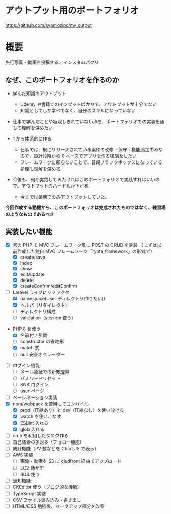 # アウトプット用のポートフォリオ

https://github.com/syamozipc/my_output

# 概要

旅行写真・動画を投稿する、インスタのパクリ

## なぜ、このポートフォリオを作るのか

-   学んだ知識のアウトプット

    -   Udemy や書籍でのインプットばかりで、アウトプットが十分でない
    -   知識としてしか学べてなく、自分のスキルになっていない

-   仕事で学んだことや吸収しきれていない点を、ポートフォリオでの実装を通して理解を深めたい

-   1 から体系的に作る

    -   仕事では、既にリリースされている案件の改修・保守・機能追加のみなので、設計段階から 0 ベースでアプリを作る経験をしたい
    -   フレームワークに頼らないことで、普段ブラックボックスになっている処理も理解を深める

-   今後も、何か実践してみたければこのポートフォリオで実践すればいいので、アウトプットのハードルが下がる
    -   今までは業務でのみアウトプットしていた。

**今回作成する動機から、このポートフォリオは完成されたものではなく、練習場のようなものであるべき**

## 実装したい機能

-   [x] 素の PHP で MVC フレームワーク風に POST の CRUD を実装
        （まずは以前作成した独自 MVC フレームワーク「ryota_framework」の形式で）
    -   [x] create/save
    -   [x] index
    -   [x] show
    -   [x] edit/update
    -   [x] delete
    -   [x] createConfrim/editConfirm
-   [ ] Laravel ライクにリファクタ
    -   [x] namespace(User ディレクトリ作りたい)）
    -   [x] ヘルパ（リダイレクト）
    -   [ ] ディレクトリ構成
    -   [ ] validation（session 使う）
-   PHP 8 を使う
    -   [x] 名前付き引数
    -   [ ] constructor の省略形
    -   [x] match 式
    -   [ ] null 安全オペレーター
-   [ ] ログイン機能
    -   [ ] メール認証での新規登録
    -   [ ] パスワードリセット
    -   [ ] SNS ログイン
    -   [ ] user ページ
-   [ ] ページネーション実装
-   [x] npm/webpack を使用してコンパイル
    -   [x] prod（圧縮あり）と dev（圧縮なし）を使い分ける
    -   [x] watch を使いこなす
    -   [x] ESLint 入れる
    -   [x] glob 入れる
-   [ ] cron を利用したタスク作る
-   [ ] 自己結合の多対多（フォロー機能）
-   [ ] 統計機能（PV 数などを Chart.JS で表示）
-   [ ] AWS 実装
    -   [ ] 画像・動画を S3 に cludfront 経由でアップロード
    -   [ ] EC2 動かす
    -   [ ] RDS 使う
-   [ ] 通知機能
-   [ ] CKEditor 使う（ブログ的な機能）
-   [ ] TypeScript 実装
-   [ ] CSV ファイル読み込み・書き出し
-   [ ] HTML/CSS 勉強後、マークアップ部分を改善
